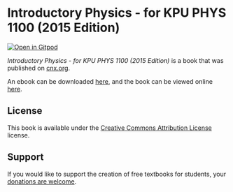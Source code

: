 # Introductory Physics - for KPU PHYS 1100 (2015 Edition)

[![Open in Gitpod](https://gitpod.io/button/open-in-gitpod.svg)](https://gitpod.io/from-referrer/)

_Introductory Physics - for KPU PHYS 1100 (2015 Edition)_ is a book that was published on [cnx.org](https://cnx.org/).

An ebook can be downloaded [here](https://github.com/cnx-user-books/cnxbook-college-physics-remix-for-kpu-phys-1100/releases/latest), and the book can be viewed online [here](https://github.com/cnx-user-books/cnxbook-college-physics-remix-for-kpu-phys-1100/releases/latest).

## License
This book is available under the [Creative Commons Attribution License](./LICENSE) license.

## Support
If you would like to support the creation of free textbooks for students, your [donations are welcome](https://riceconnect.rice.edu/donation/support-openstax-banner).
